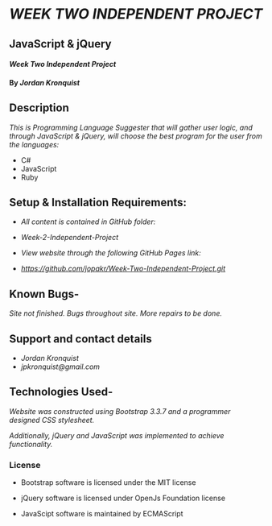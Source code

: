 # _WEEK TWO INDEPENDENT PROJECT_

## JavaScript & jQuery

#### _Week Two Independent Project_

#### By _**Jordan Kronquist**_

## Description

_This is Programming Language Suggester that will gather user logic, and through JavaScript & jQuery, will choose the best program for the user from the languages:_

* C#
* JavaScript
* Ruby

## Setup & Installation Requirements:

* _All content is contained in GitHub folder:_
* _Week-2-Independent-Project_

* _View website through the following GitHub Pages link:_
* _https://github.com/jopakr/Week-Two-Independent-Project.git_


## Known Bugs-

_Site not finished. Bugs throughout site. More repairs to be done._

## Support and contact details

* _Jordan Kronquist_
* _jpkronquist@gmail.com_

## Technologies Used-

_Website was constructed using Bootstrap 3.3.7 and a programmer designed CSS stylesheet._

_Additionally, jQuery and JavaScript was implemented to achieve functionality._

### License

* Bootstrap software is licensed under the MIT license

* jQuery software is licensed under OpenJs Foundation license

* JavaScipt software is maintained by ECMAScript 

